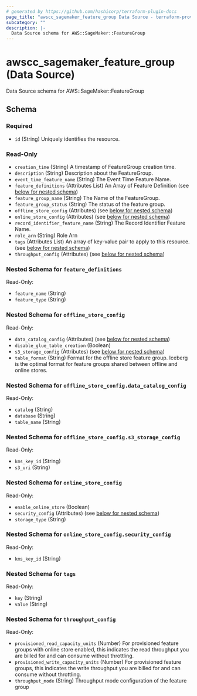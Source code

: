 ```yaml
---
# generated by https://github.com/hashicorp/terraform-plugin-docs
page_title: "awscc_sagemaker_feature_group Data Source - terraform-provider-awscc"
subcategory: ""
description: |-
  Data Source schema for AWS::SageMaker::FeatureGroup
---
```


# awscc_sagemaker_feature_group (Data Source)

Data Source schema for AWS::SageMaker::FeatureGroup



<!-- schema generated by tfplugindocs -->
## Schema

### Required

- `id` (String) Uniquely identifies the resource.

### Read-Only

- `creation_time` (String) A timestamp of FeatureGroup creation time.
- `description` (String) Description about the FeatureGroup.
- `event_time_feature_name` (String) The Event Time Feature Name.
- `feature_definitions` (Attributes List) An Array of Feature Definition (see [below for nested schema](#nestedatt--feature_definitions))
- `feature_group_name` (String) The Name of the FeatureGroup.
- `feature_group_status` (String) The status of the feature group.
- `offline_store_config` (Attributes) (see [below for nested schema](#nestedatt--offline_store_config))
- `online_store_config` (Attributes) (see [below for nested schema](#nestedatt--online_store_config))
- `record_identifier_feature_name` (String) The Record Identifier Feature Name.
- `role_arn` (String) Role Arn
- `tags` (Attributes List) An array of key-value pair to apply to this resource. (see [below for nested schema](#nestedatt--tags))
- `throughput_config` (Attributes) (see [below for nested schema](#nestedatt--throughput_config))

<a id="nestedatt--feature_definitions"></a>
### Nested Schema for `feature_definitions`

Read-Only:

- `feature_name` (String)
- `feature_type` (String)


<a id="nestedatt--offline_store_config"></a>
### Nested Schema for `offline_store_config`

Read-Only:

- `data_catalog_config` (Attributes) (see [below for nested schema](#nestedatt--offline_store_config--data_catalog_config))
- `disable_glue_table_creation` (Boolean)
- `s3_storage_config` (Attributes) (see [below for nested schema](#nestedatt--offline_store_config--s3_storage_config))
- `table_format` (String) Format for the offline store feature group. Iceberg is the optimal format for feature groups shared between offline and online stores.

<a id="nestedatt--offline_store_config--data_catalog_config"></a>
### Nested Schema for `offline_store_config.data_catalog_config`

Read-Only:

- `catalog` (String)
- `database` (String)
- `table_name` (String)


<a id="nestedatt--offline_store_config--s3_storage_config"></a>
### Nested Schema for `offline_store_config.s3_storage_config`

Read-Only:

- `kms_key_id` (String)
- `s3_uri` (String)



<a id="nestedatt--online_store_config"></a>
### Nested Schema for `online_store_config`

Read-Only:

- `enable_online_store` (Boolean)
- `security_config` (Attributes) (see [below for nested schema](#nestedatt--online_store_config--security_config))
- `storage_type` (String)

<a id="nestedatt--online_store_config--security_config"></a>
### Nested Schema for `online_store_config.security_config`

Read-Only:

- `kms_key_id` (String)



<a id="nestedatt--tags"></a>
### Nested Schema for `tags`

Read-Only:

- `key` (String)
- `value` (String)


<a id="nestedatt--throughput_config"></a>
### Nested Schema for `throughput_config`

Read-Only:

- `provisioned_read_capacity_units` (Number) For provisioned feature groups with online store enabled, this indicates the read throughput you are billed for and can consume without throttling.
- `provisioned_write_capacity_units` (Number) For provisioned feature groups, this indicates the write throughput you are billed for and can consume without throttling.
- `throughput_mode` (String) Throughput mode configuration of the feature group
